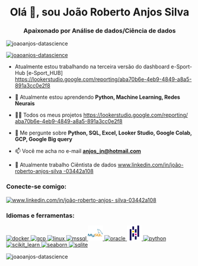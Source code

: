 <h1 align="center">Olá 👋, sou João Roberto Anjos Silva</h1>
<h3 align="center">Apaixonado por Análise de dados/Ciência de dados</h3>

<p align=" esquerda"> <img src="https://komarev.com/ghpvc/?username=joaoanjos-datascience&label=Profile%20views&color=0e75b6&style=flat" alt="joaoanjos-datascience" /> </p>

<p align= "esquerda"> <a href="https://github.com/ryo-ma/github-profile-trophy"><img src="https://github-profile-trophy.vercel.app/?username= joaoanjos-datascience" alt="joaoanjos-datascience" /></a> </p>

- Atualmente estou trabalhando na terceira versão do dashboard e-Sport-Hub [e-Sport_HUB] https://lookerstudio.google.com/reporting/aba70b6e-4eb9-4849-a8a5-891a3cc0e2f8

- 🌱 Atualmente estou aprendendo **Python, Machine Learning, Redes Neurais**

- 👨‍💻 Todos os meus projetos [https://lookerstudio.google.com/reporting/ aba70b6e-4eb9-4849-a8a5-891a3cc0e2f8](https://lookerstudio.google.com/reporting/aba70b6e-4eb9-4849-a8a5-891a3cc0e2f8)

- 💬 Me pergunte sobre **Python, SQL, Excel, Looker Studio, Google Colab, GCP, Google Big query**

- 📫 Você me acha no e-mail **anjos_jn@hotmail.com**

- 📄 Atualmente trabalho Ciêntista de dados [www.linkedin.com/in/joão-roberto-anjos-silva -03442a108](www.linkedin.com/in/joão-roberto-anjos-silva-03442a108)

<h3 align="left">Conecte-se comigo:</h3>
<p align="left">
<a href= "https://linkedin.com/in/www.linkedin.com/in/joão-roberto-anjos-silva-03442a108" target="blank"><img align="center" src="https://raw .githubusercontent.com/rahuldkjain/github-profile-readme-generator/master/src/images/icons/Social/linked-in-alt.svg" alt="www.linkedin.com/in/joão-roberto-anjos- silva-03442a108" height="30" width="40" /></a>
</p>

<h3 align="left">Idiomas e ferramentas:</h3>
<p align="left"> <a href="https://www.docker.com/" target="_blank" rel="noreferrer"> <img src="https://raw.githubusercontent.com/ devicons/devicon/master/icons/docker/docker-original-wordmark.svg" alt="docker" width="40" height="40"/> </a> <a href="https://cloud. google.com" target="_blank" rel="noreferrer"> <img src="https://www.vectorlogo.zone/logos/google_cloud/google_cloud-icon.svg" alt="gcp" width="40" height="40"/> </a> <a href="https://www.linux.org/" target="_blank" rel="noreferrer"> <img src="https://raw.githubusercontent .com/devicons/devicon/master/icons/linux/linux-original.svg" alt="linux" width="40" height="40"/> </a> <a href="https://www .microsoft.com/en-us/sql-server" target="_blank" rel="noreferrer"> <img src="https://www.svgrepo.com/show/303229/microsoft-sql-server-logo .svg" alt="mssql" width="40" height="40"/> </a> <a href="https://www.mysql.com/" target="_blank" rel="noreferrer" > <img src="https://raw.githubusercontent.com/devicons/devicon/master/icons/mysql/mysql-original-wordmark.svg" alt="mysql" width="40" height="40"/ > </a> <a href="https://www.oracle.com/" target="_blank" rel="noreferrer"> <img src="https://raw.githubusercontent.com/devicons/devicon /master/icons/oracle/oracle-original.svg" alt="oracle" width="40" height="40"/> </a> <a href="https://pandas.pydata.org/" target="_blank" rel="noreferrer"> <img src="https://raw.githubusercontent.com/devicons/devicon/2ae2a900d2f041da66e950e4d48052658d850630/icons/pandas/pandas-original.svg" alt="pandas" width=" 40" height="40"/> </a> <a href="https://www.python.org" target="_blank" rel="noreferrer"> <img src="https://raw. githubusercontent.com/devicons/devicon/master/icons/python/python-original.svg" alt="python" width="40" height="40"/> </a> <a href="https:// scikit-learn.org/" target="_blank" rel="noreferrer"> <img src="https://upload.wikimedia.org/wikipedia/commons/0/05/Scikit_learn_logo_small.svg" alt="scikit_learn" width="40" height="40"/> </a> <a href="https://seaborn.pydata.org/" target="_blank" rel="noreferrer"> <img src="https://seaborn.pydata.org/_images/logo-mark-lightbg.svg" alt="seaborn" width="40" height="40"/> </a> <a href= "https://www.sqlite.org/" target="_blank" rel="noreferrer"> <img src="https://www.vectorlogo.zone/logos/sqlite/sqlite-icon.svg" alt= "sqlite" width="40" height="40"/> </a> </p>

<p><img align="center" src="https://github-readme-stats.vercel.app/ api/top-langs?username=joaoanjos-datascience&show_icons=true&locale=en&layout=compact" alt="joaoanjos-datascience" /></p>

<!---
- 👋 Hi, I’m @JoaoAnjos-DataScience
- 👀 I’m interested in ...
- 🌱 I’m currently learning ...
- 💞️ I’m looking to collaborate on ...
- 📫 How to reach me ...
- 😄 Pronouns: ...
- ⚡ Fun fact: ...


JoaoAnjos-DataScience/JoaoAnjos-DataScience is a ✨ special ✨ repository because its `README.md` (this file) appears on your GitHub profile.
You can click the Preview link to take a look at your changes.
--->
